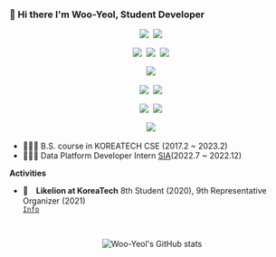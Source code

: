 <!--
**Woo-Yeol/Woo-Yeol** is a ✨ _special_ ✨ repository because its `README.md` (this file) appears on your GitHub profile.

Here are some ideas to get you started:

- 🔭 I’m currently working on ...
- 🌱 I’m currently learning ...
- 👯 I’m looking to collaborate on ...
- 🤔 I’m looking for help with ...
- 💬 Ask me about ...
- 📫 How to reach me: ...
- 😄 Pronouns: ...
  --> 
  
### 👋 Hi there I'm Woo-Yeol, Student Developer

<!--Frameworks-->

<p align="center">
   <img src="https://img.shields.io/badge/django-092E20?style=for-the-badge&logo=django&logoColor=white"></a>&nbsp   
   <img src="https://img.shields.io/badge/DJANGO-REST-ff1709?style=for-the-badge&logo=django&logoColor=white&color=ff1709&labelColor=gray"></a>&nbsp   
</p>

<!--Languages-->
<p align="center">
   <img src="https://img.shields.io/badge/python-3670A0?style=for-the-badge&logo=python&logoColor=ffdd54"></a>&nbsp   
   <img src="https://img.shields.io/badge/shell_script-%23121011.svg?style=for-the-badge&logo=gnu-bash&logoColor=white"></a>&nbsp   
   <img src="https://img.shields.io/badge/c++-%2300599C.svg?style=for-the-badge&logo=c%2B%2B&logoColor=white"></a>&nbsp   
</p>

<!--Hosting/SaaS-->
<p align="center">
  <img src="https://img.shields.io/badge/AWS-%23FF9900.svg?style=for-the-badge&logo=amazon-aws&logoColor=white"></a>&nbsp
</p>

<!--Version Control-->
<p align="center">
  <img src="https://img.shields.io/badge/github-181717?style=for-the-badge&logo=github&logoColor=white"></a>&nbsp
  <img src="https://img.shields.io/badge/git-F05032?style=for-the-badge&logo=git&logoColor=white"></a>&nbsp
</p>

<!--Database-->
<p align="center">
  <img src="https://img.shields.io/badge/postgres-%23316192.svg?style=for-the-badge&logo=postgresql&logoColor=white"></a>&nbsp
  <img src="https://img.shields.io/badge/sqlite-%2307405e.svg?style=for-the-badge&logo=sqlite&logoColor=white"></a>&nbsp
</p>

<!--Other-->
<p align="center">
  <img src="https://img.shields.io/badge/Notion-%23000000.svg?style=for-the-badge&logo=notion&logoColor=white"></a>&nbsp
</p>

- 👨🏻‍💻 B.S. course in KOREATECH CSE  (2017.2 ~ 2023.2) 
- 👨🏻‍💻 Data Platform Developer Intern [SIA](https://www.si-analytics.ai)(2022.7 ~ 2022.12)

**Activities**
- 🦁&emsp;**Likelion at KoreaTech** 8th Student (2020), 9th Representative Organizer (2021) <code><a href="https://www.likelion.net/"><img height="15" src="https://oopy.lazyrockets.com/api/rest/cdn/image/a1ea1add-8fec-4f53-92f1-1e08abf04a19.png"> Info</a></code>

<br>
  
<!-- ![Top Langs](https://github-readme-stats.vercel.app/api/top-langs/?username=Woo-Yeol&layout=compact) -->
<!-- <a href="https://github.com/anuraghazra/github-readme-stats" align="center">
  <img align="center" src="https://github-readme-stats.vercel.app/api?username=woo-yeol&theme=vision-friendly-dark&show_icons=true&hide_border=true" />
</a> -->

<div align="center">
  
![Woo-Yeol's GitHub stats](https://github-readme-stats.vercel.app/api?username=woo-yeol&theme=vision-friendly-dark&show_icons=true&hide_border=true)

</div>
